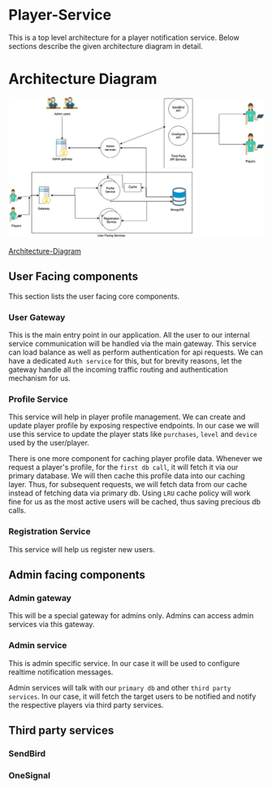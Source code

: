 # Player-Service

This is a top level architecture for a player notification service. Below sections describe the given architecture diagram in detail.

# Architecture Diagram

<img src="./diagrams/Player-Notification-Architecture.jpg">

[Architecture-Diagram](./diagrams/Player-Notification-Architecture.jpg)

## User Facing components

This section lists the user facing core components.

### User Gateway

This is the main entry point in our application. All the user to our internal service communication will be handled via the main gateway. This service can load balance as well as perform authentication for api requests. We can have a dedicated `Auth service` for this, but for brevity reasons, let the gateway handle all the incoming traffic routing and authentication mechanism for us.

### Profile Service

This service will help in player profile management. We can create and update player profile by exposing respective endpoints. In our case we will use this service to update the player stats like `purchases`, `level` and `device` used by the user/player.

There is one more component for caching player profile data. Whenever we request a player's profile, for the `first db call`, it will fetch it via our primary database. We will then cache this profile data into our caching layer. Thus, for subsequent requests, we will fetch data from our cache instead of fetching data via primary db. Using `LRU` cache policy will work fine for us as the most active users will be cached, thus saving precious db calls.

### Registration Service

This service will help us register new users.

## Admin facing components

### Admin gateway

This will be a special gateway for admins only. Admins can access admin services via this gateway.  

### Admin service

This is admin specific service. In our case it will be used to configure realtime notification messages.

Admin services will talk with our `primary db` and other `third party services`. In our case, it will fetch the target users to be notified and notify the respective players via third party services.

## Third party services

### SendBird

### OneSignal